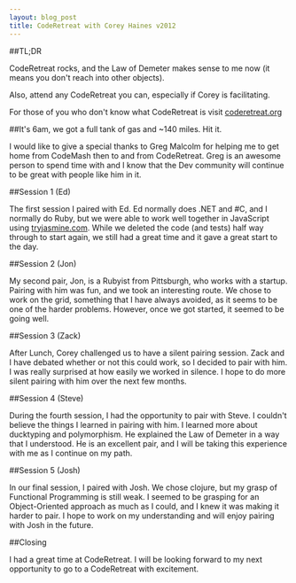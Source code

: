 ```yaml
---
layout: blog_post
title: CodeRetreat with Corey Haines v2012
---
```


##TL;DR

CodeRetreat rocks, and the Law of Demeter makes sense to me now (it means you
don't reach into other objects).

Also, attend any CodeRetreat you can, especially if Corey is facilitating.

For those of you who don't know what CodeRetreat is visit [coderetreat.org](http://coderetreat.org/)

##It's 6am, we got a full tank of gas and ~140 miles. Hit it.

I would like to give a special thanks to Greg Malcolm for helping me to get home
from CodeMash then to and from CodeRetreat. Greg is an awesome person to spend
time with and I know that the Dev community will continue to be great with
people like him in it.

##Session 1 (Ed)

The first session I paired with Ed. Ed normally does .NET and #C, and I normally
do Ruby, but we were able to work well together in JavaScript using
[tryjasmine.com](http://tryjasmine.com). While we deleted the code (and tests) half
way through to start again, we still had a great time and it gave a great start
to the day.

##Session 2 (Jon)

My second pair, Jon, is a Rubyist from Pittsburgh, who works with a startup.
Pairing with him was fun, and we took an interesting route. We chose to work on
the grid, something that I have always avoided, as it seems to be one of the
harder problems. However, once we got started, it seemed to be going well.

##Session 3 (Zack)

After Lunch, Corey challenged us to have a silent pairing session. Zack and I
have debated whether or not this could work, so I decided to pair with him. I
was really surprised at how easily we worked in silence. I hope to do more
silent pairing with him over the next few months.

##Session 4 (Steve)

During the fourth session, I had the opportunity to pair with Steve. I
couldn't believe the things I learned in pairing with him. I learned more about
ducktyping and polymorphism. He explained the Law of Demeter in a way that I
understood. He is an excellent pair, and I will be taking this experience with
me as I continue on my path.

##Session 5 (Josh)

In our final session, I paired with Josh. We chose clojure, but my grasp of
Functional Programming is still weak. I seemed to be grasping for an
Object-Oriented approach as much as I could, and I knew it was making it harder
to pair. I hope to work on my understanding and will enjoy pairing with Josh in
the future.

##Closing

I had a great time at CodeRetreat. I will be looking forward to my next
opportunity to go to a CodeRetreat with excitement.
